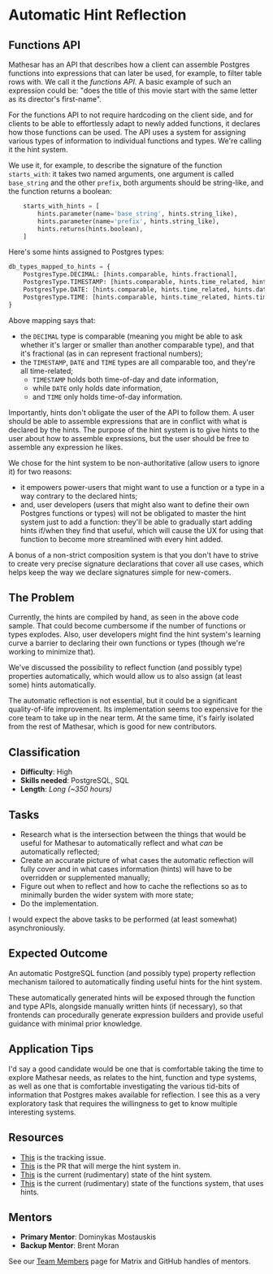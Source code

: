 # Automatic Hint Reflection

## Functions API

Mathesar has an API that describes how a client can assemble Postgres functions into expressions that can later be used, for example, to filter table rows with. We call it the *functions API*. A basic example of such an expression could be: "does the title of this movie start with the same letter as its director's first-name".

For the functions API to not require hardcoding on the client side, and for clients to be able to effortlessly adapt to newly added functions, it declares how those functions can be used. The API uses a system for assigning various types of information to individual functions and types. We're calling it the hint system.

We use it, for example, to describe the signature of the function `starts_with`: it takes two named arguments, one argument is called `base_string` and the other `prefix`, both arguments should be string-like, and the function returns a boolean:

```python
    starts_with_hints = [
        hints.parameter(name='base_string', hints.string_like),
        hints.parameter(name='prefix', hints.string_like),
        hints.returns(hints.boolean),
    ]
```

Here's some hints assigned to Postgres types:

```python
db_types_mapped_to_hints = {
    PostgresType.DECIMAL: [hints.comparable, hints.fractional],
    PostgresType.TIMESTAMP: [hints.comparable, hints.time_related, hints.time_of_day, hints.date],
    PostgresType.DATE: [hints.comparable, hints.time_related, hints.date],
    PostgresType.TIME: [hints.comparable, hints.time_related, hints.time_of_day],
}
```

Above mapping says that:
  - the `DECIMAL` type is comparable (meaning you might be able to ask whether it's larger or smaller than another comparable type), and that it's fractional (as in can represent fractional numbers);
  - the `TIMESTAMP`, `DATE` and `TIME` types are all comparable too, and they're all time-related;
  	- `TIMESTAMP` holds both time-of-day and date information,
    - while `DATE` only holds date information,
    - and `TIME` only holds time-of-day information.

Importantly, hints don't obligate the user of the API to follow them. A user should be able to assemble expressions that are in conflict with what is declared by the hints. The purpose of the hint system is to give hints to the user about how to assemble expressions, but the user should be free to assemble any expression he likes.

We chose for the hint system to be non-authoritative (allow users to ignore it) for two reasons:
- it empowers power-users that might want to use a function or a type in a way contrary to the declared hints;
- and, user developers (users that might also want to define their own Postgres functions or types) will not be obligated to master the hint system just to add a function: they'll be able to gradually start adding hints if/when they find that useful, which will cause the UX for using that function to become more streamlined with every hint added.

A bonus of a non-strict composition system is that you don't have to strive to create very precise signature declarations that cover all use cases, which helps keep the way we declare signatures simple for new-comers.

## The Problem

Currently, the hints are compiled by hand, as seen in the above code sample. That could become cumbersome if the number of functions or types explodes. Also, user developers might find the hint system's learning curve a barrier to declaring their own functions or types (though we're working to minimize that).

We've discussed the possibility to reflect function (and possibly type) properties automatically, which would allow us to also assign (at least some) hints automatically.

The automatic reflection is not essential, but it could be a significant quality-of-life improvement. Its implementation seems too expensive for the core team to take up in the near term. At the same time, it's fairly isolated from the rest of Mathesar, which is good for new contributors.

## Classification
- **Difficulty**: High
- **Skills needed**: PostgreSQL, SQL
- **Length**: *Long (~350 hours)*

## Tasks
- Research what is the intersection between the things that would be useful for Mathesar to automatically reflect and what *can* be automatically reflected;
- Create an accurate picture of what cases the automatic reflection will fully cover and in what cases information (hints) will have to be overridden or supplemented manually;
- Figure out when to reflect and how to cache the reflections so as to minimally burden the wider system with more state;
- Do the implementation.

I would expect the above tasks to be performed (at least somewhat) asynchroniously.

## Expected Outcome
An automatic PostgreSQL function (and possibly type) property reflection mechanism tailored to automatically finding useful hints for the hint system.

These automatically generated hints will be exposed through the function and type APIs, alongside manually written hints (if necessary), so that frontends can procedurally generate expression builders and provide useful guidance with minimal prior knowledge.

## Application Tips
I'd say a good candidate would be one that is comfortable taking the time to explore Mathesar needs, as relates to the hint, function and type systems, as well as one that is comfortable investigating the various tid-bits of information that Postgres makes available for reflection. I see this as a very exploratory task that requires the willingness to get to know multiple interesting systems.

## Resources
- [This](https://github.com/centerofci/mathesar/issues/1038)  is the tracking issue.
- [This](https://github.com/centerofci/mathesar/pull/1022/) is the PR that will merge the hint system in.
- [This](https://github.com/centerofci/mathesar/blob/ea3f200e19e4e1138e952ac1976e9f074db6c1c3/db/functions/hints.py) is the current (rudimentary) state of the hint system.
- [This](https://github.com/centerofci/mathesar/blob/ea3f200e19e4e1138e952ac1976e9f074db6c1c3/db/functions/base.py) is the current (rudimentary) state of the functions system, that uses hints.

## Mentors
- **Primary Mentor**: Dominykas Mostauskis 
- **Backup Mentor**: Brent Moran

See our [Team Members](/team/members) page for Matrix and GitHub handles of mentors.